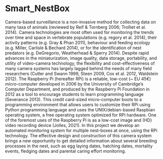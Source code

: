 # Smart_NestBox

Camera-based surveillance is a non-invasive method for collecting data on many taxa of animals (reviewed by Reif & Tornberg 2006; Trolliet et al. 2014). Camera technologies are most often used for monitoring the trends over time and space in vertebrate populations (e.g.  regory et al. 2014), their activity patterns (e.g. Gray & Phan 2011), behaviour and feeding ecology (e.g. Miller, Carlisle & Bechard 2014), or for the identification of nest predators (e.g. DeGregorio, Weatherhead & Sperry 2014). 
Despite rapid advances in the miniaturization, image quality, data storage, portability, and utility of video-camera technology, the flexibility and cost-effectiveness of many camera systems has largely lagged behind the needs of many field researchers (Cutler and Swann 1999, Steen 2009, Cox et al. 2012, Waldstein 2012). 
The Raspberry Pi (hereafter RPi) is a reliable, low-cost (~ EU 45€) micro-computer developed in 2006 by the University of Cambridge’s Computer Department, and produced by the Raspberry Pi Foundation in 2012 as a tool to encourage students to learn programming language (Severance 2013). This credit card-sized micro-computer boots to a programming environment that allows users to customize their RPi using Python programming language and uses the UNIX/debian-based Raspbian operating system, a free operating system optimized for RPi hardware. One of the foremost uses of the Raspberry Pi is as a low-cost image and (HD) video recording device (Jolles, 2021).
In this project we develop an automated monitoring system for multiple nest-boxes at once, using the RPi technology. The effective design and construction of this camera system brings a new opportunity to get detailed information about several breeding processes in the nest, such as egg laying dates, hatching dates, mortality events, fledging dates and parental caring effort monitoring.
